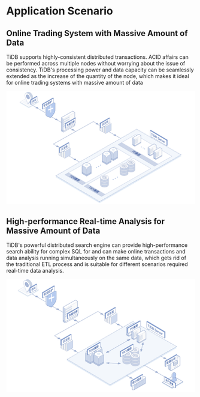 # Application Scenario

## Online Trading System with Massive Amount of Data
TiDB supports highly-consistent distributed transactions. ACID affairs can be performed across multiple nodes without worrying about the issue of consistency. TiDB's processing power and data capacity can be seamlessly extended as the increase of the quantity of the node, which makes it ideal for online trading systems with massive amount of data

![Application Scenario 1](../../../../image/TiDB/Scenario-1.png)

## High-performance Real-time Analysis for Massive Amount of Data
TiDB's powerful distributed search engine can provide high-performance search ability for complex SQL for and can make online transactions and data analysis running simultaneously on the same data, which gets rid of the traditional ETL process and is suitable for different scenarios required real-time data analysis.

![Application Scenario 2](../../../../image/TiDB/Scenario-2.png)

